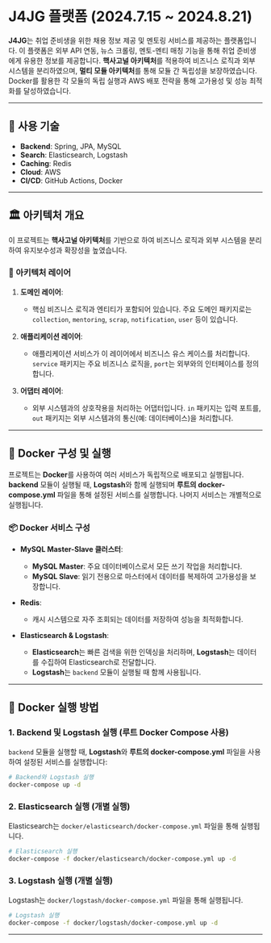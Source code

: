 
# J4JG 플랫폼 (2024.7.15 ~ 2024.8.21)

**J4JG**는 취업 준비생을 위한 채용 정보 제공 및 멘토링 서비스를 제공하는 플랫폼입니다. 이 플랫폼은 외부 API 연동, 뉴스 크롤링, 멘토-멘티 매칭 기능을 통해 취업 준비생에게 유용한 정보를 제공합니다.
**핵사고널 아키텍처**를 적용하여 비즈니스 로직과 외부 시스템을 분리하였으며, **멀티 모듈 아키텍처**를 통해 모듈 간 독립성을 보장하였습니다. Docker를 활용한 각 모듈의 독립 실행과 AWS 배포 전략을 통해 고가용성 및 성능 최적화를 달성하였습니다.

---

## 🚀 사용 기술

- **Backend**: Spring, JPA, MySQL
- **Search**: Elasticsearch, Logstash
- **Caching**: Redis
- **Cloud**: AWS
- **CI/CD**: GitHub Actions, Docker

---

## 🏛️ 아키텍처 개요

이 프로젝트는 **핵사고널 아키텍처**를 기반으로 하여 비즈니스 로직과 외부 시스템을 분리하여 유지보수성과 확장성을 높였습니다.

### 📂 아키텍처 레이어

1. **도메인 레이어**: 
   - 핵심 비즈니스 로직과 엔티티가 포함되어 있습니다. 주요 도메인 패키지로는 `collection`, `mentoring`, `scrap`, `notification`, `user` 등이 있습니다.

2. **애플리케이션 레이어**:
   - 애플리케이션 서비스가 이 레이어에서 비즈니스 유스 케이스를 처리합니다. `service` 패키지는 주요 비즈니스 로직을, `port`는 외부와의 인터페이스를 정의합니다.

3. **어댑터 레이어**:
   - 외부 시스템과의 상호작용을 처리하는 어댑터입니다. `in` 패키지는 입력 포트를, `out` 패키지는 외부 시스템과의 통신(예: 데이터베이스)을 처리합니다.

---

## 🐳 Docker 구성 및 실행

프로젝트는 **Docker**를 사용하여 여러 서비스가 독립적으로 배포되고 실행됩니다. **backend** 모듈이 실행될 때, **Logstash**와 함께 실행되며 **루트의 docker-compose.yml** 파일을 통해 설정된 서비스를 실행합니다. 나머지 서비스는 개별적으로 실행됩니다.

### 📦 Docker 서비스 구성

- **MySQL Master-Slave 클러스터**:
  - **MySQL Master**: 주요 데이터베이스로서 모든 쓰기 작업을 처리합니다.
  - **MySQL Slave**: 읽기 전용으로 마스터에서 데이터를 복제하여 고가용성을 보장합니다.

- **Redis**:
  - 캐시 시스템으로 자주 조회되는 데이터를 저장하여 성능을 최적화합니다.

- **Elasticsearch & Logstash**:
  - **Elasticsearch**는 빠른 검색을 위한 인덱싱을 처리하며, **Logstash**는 데이터를 수집하여 Elasticsearch로 전달합니다.
  - **Logstash**는 `backend` 모듈이 실행될 때 함께 사용됩니다.

---

## 🔧 Docker 실행 방법

### 1. **Backend 및 Logstash 실행 (루트 Docker Compose 사용)**

`backend` 모듈을 실행할 때, **Logstash**와 **루트의 docker-compose.yml** 파일을 사용하여 설정된 서비스를 실행합니다:

```bash
# Backend와 Logstash 실행
docker-compose up -d
```

### 2. **Elasticsearch 실행 (개별 실행)**

Elasticsearch는 `docker/elasticsearch/docker-compose.yml` 파일을 통해 실행됩니다.

```bash
# Elasticsearch 실행
docker-compose -f docker/elasticsearch/docker-compose.yml up -d
```

### 3. **Logstash 실행 (개별 실행)**

Logstash는 `docker/logstash/docker-compose.yml` 파일을 통해 실행됩니다.

```bash
# Logstash 실행
docker-compose -f docker/logstash/docker-compose.yml up -d
```
---
